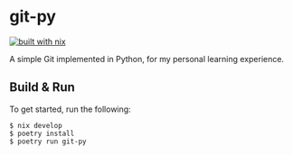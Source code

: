 # git-py

[![built with nix](https://builtwithnix.org/badge.svg)](https://builtwithnix.org)

A simple Git implemented in Python, for my personal learning experience.

## Build & Run

To get started, run the following:

```
$ nix develop
$ poetry install
$ poetry run git-py
```
